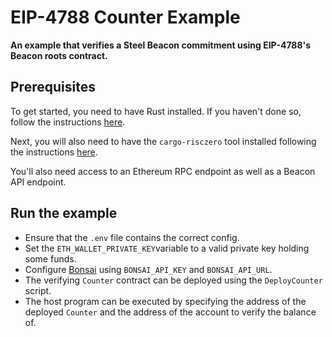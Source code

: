 # EIP-4788 Counter Example

**An example that verifies a Steel Beacon commitment using EIP-4788's Beacon roots contract.**

## Prerequisites

To get started, you need to have Rust installed. If you haven't done so, follow the instructions [here][install-rust].

Next, you will also need to have the `cargo-risczero` tool installed following the instructions [here][install-risczero].

You'll also need access to an Ethereum RPC endpoint as well as a Beacon API endpoint.

## Run the example

- Ensure that the `.env` file contains the correct config.
- Set the `ETH_WALLET_PRIVATE_KEY`variable to a valid private key holding some funds.
- Configure [Bonsai](https://bonsai.xyz) using `BONSAI_API_KEY` and `BONSAI_API_URL`.
- The verifying `Counter` contract can be deployed using the `DeployCounter` script.
- The host program can be executed by specifying the address of the deployed `Counter` and the address of the account to verify the balance of.

[install-rust]: https://doc.rust-lang.org/cargo/getting-started/installation.html
[install-risczero]: https://dev.risczero.com/api/zkvm/install
